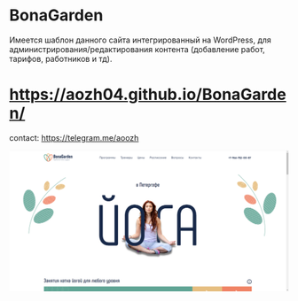# BonaGarden
Имеется шаблон данного сайта интегрированный на WordPress, для администрирования/редактирования контента (добавление работ, тарифов, работников и тд).

# https://aozh04.github.io/BonaGarden/

contact: https://telegram.me/aoozh

![alt text](img/screenshot.png)

